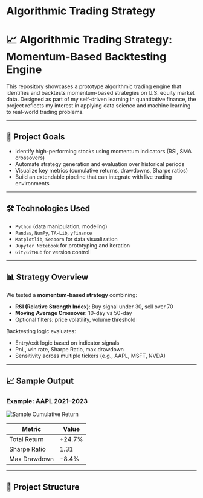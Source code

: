 # Algorithmic Trading Strategy

# 📈 Algorithmic Trading Strategy: Momentum-Based Backtesting Engine

This repository showcases a prototype algorithmic trading engine that identifies and backtests momentum-based strategies on U.S. equity market data. Designed as part of my self-driven learning in quantitative finance, the project reflects my interest in applying data science and machine learning to real-world trading problems.

---

## 🚀 Project Goals

- Identify high-performing stocks using momentum indicators (RSI, SMA crossovers)
- Automate strategy generation and evaluation over historical periods
- Visualize key metrics (cumulative returns, drawdowns, Sharpe ratios)
- Build an extendable pipeline that can integrate with live trading environments

---

## 🛠️ Technologies Used

- `Python` (data manipulation, modeling)
- `Pandas`, `NumPy`, `TA-Lib`, `yfinance`
- `Matplotlib`, `Seaborn` for data visualization
- `Jupyter Notebook` for prototyping and iteration
- `Git/GitHub` for version control

---

## 📊 Strategy Overview

We tested a **momentum-based strategy** combining:

- **RSI (Relative Strength Index)**: Buy signal under 30, sell over 70
- **Moving Average Crossover**: 10-day vs 50-day
- Optional filters: price volatility, volume threshold

Backtesting logic evaluates:

- Entry/exit logic based on indicator signals
- PnL, win rate, Sharpe Ratio, max drawdown
- Sensitivity across multiple tickers (e.g., AAPL, MSFT, NVDA)

---

## 📈 Sample Output

### Example: AAPL 2021–2023

![Sample Cumulative Return](./figures/aapl_cumulative_return.png)

| Metric         | Value      |
|----------------|------------|
| Total Return   | +24.7%     |
| Sharpe Ratio   | 1.31       |
| Max Drawdown   | -8.4%      |

---

## 📂 Project Structure


